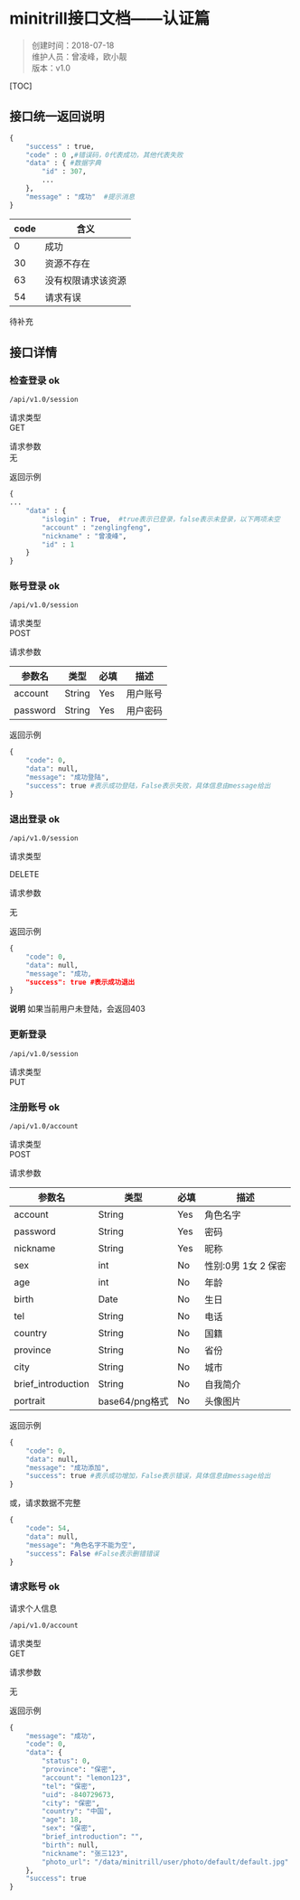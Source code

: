 # minitrill接口文档——认证篇


>创建时间：2018-07-18  
维护人员：曾凌峰，欧小靓  
版本：v1.0  

[TOC]

## 接口统一返回说明

```python
{
    "success" : true,
    "code" : 0 ,#错误码，0代表成功，其他代表失败
    "data" : { #数据字典
        "id" : 307,
        ...
    },
    "message" : "成功"  #提示消息
}
```


|code| 含义|
|----|-----|
|0   | 成功 |
|30  | 资源不存在|
|63  |没有权限请求该资源|
|54  |请求有误|  

待补充

## 接口详情 

### 检查登录 ok

``/api/v1.0/session``

请求类型  
GET

请求参数  
无

返回示例

```python
{
...
    "data" : {
        "islogin" : True,  #true表示已登录，false表示未登录，以下两项未空
        "account" : "zenglingfeng",
        "nickname" : "曾凌峰",
        "id" : 1
    }
}
```

### 账号登录 ok

``/api/v1.0/session``

请求类型  
POST

请求参数

|参数名|类型|必填|描述|  
|-----|----|----|----|  
|account|String|Yes|用户账号|  
|password|String|Yes|用户密码|  

返回示例
```python
{
    "code": 0,
    "data": null,
    "message": "成功登陆",
    "success": true #表示成功登陆，False表示失败，具体信息由message给出
}
```

### 退出登录 ok

``/api/v1.0/session``

请求类型  

DELETE

请求参数

无 

返回示例
```python
{
    "code": 0,
    "data": null,
    "message": "成功,
    "success": true #表示成功退出
}
```
**说明** 如果当前用户未登陆，会返回403

### 更新登录

``/api/v1.0/session``

请求类型  
PUT

### 注册账号 ok

``/api/v1.0/account``

请求类型  
POST

请求参数  

|参数名   |  类型 | 必填 | 描述|
|--------|-------|-----|------|
|account | String| Yes |角色名字|
|password| String|Yes  |密码|
|nickname| String|Yes|昵称|
|sex| int| No|性别:0男 1女 2 保密|
|age| int| No|年龄|
|birth| Date| No|生日|
|tel|String|No|电话|
|country|String|No|国籍|
|province|String|No|省份|
|city|String|No|城市|
|brief_introduction|String|No|自我简介|
|portrait|base64/png格式|No|头像图片|  

返回示例
```python
{
    "code": 0,
    "data": null,
    "message": "成功添加",
    "success": true #表示成功增加，False表示错误，具体信息由message给出
}
```
或，请求数据不完整
```python
{
    "code": 54,
    "data": null,
    "message": "角色名字不能为空",
    "success": False #False表示删错错误
}
```

### 请求账号 ok

请求个人信息

``/api/v1.0/account``

请求类型  
GET

请求参数  

无

返回示例
```python
{
    "message": "成功",
    "code": 0,
    "data": {
        "status": 0,
        "province": "保密",
        "account": "lemon123",
        "tel": "保密",
        "uid": -840729673,
        "city": "保密",
        "country": "中国",
        "age": 18,
        "sex": "保密",
        "brief_introduction": "",
        "birth": null,
        "nickname": "张三123",
        "photo_url": "/data/minitrill/user/photo/default/default.jpg"
    },
    "success": true
}
```






